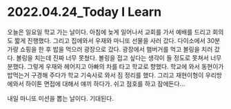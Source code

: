 # 2022.04.24_Today I Learn

오늘은 일요일 학교 가는 날이다. 아침에 늦게 일어나서 교회를 가서 예배를 드리고 회의도 짧게 진행했다. 그리고 집에와서 우재와 마니또 선물을 사러 갔다. 다이소에서 30분 가량  쇼핑을 한 후 밥을 먹으러 광장으로 갔다. 광장에서 햄버거를 먹고 볼링을 치러 갔다. 볼링을 치는데 진짜 너무 못쳤다. 볼링을 접고 싶다는 생각이 들 정도로 못쳐서 너무 분했다. 그렇게 우재와 헤어지고 아빠의 차를 타고 학교로 향했다. 학교에 와서 동현이가 밥먹는거 구경해 주다가 학교 기숙사로 와서 짐 정리를 했다. 그리고 재현이형이 우리방에와서 하이톤 면접에 대해서 얘끼 하다가. 쉬고 점호를 하고 잠에든다...

내일 마니또 미션을 뽑는 날이다. 기대된다. 